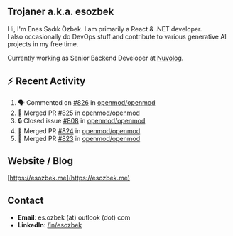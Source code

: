 ##  Trojaner a.k.a. esozbek
Hi, I'm Enes Sadık Özbek. I am primarily a React & .NET developer.  
I also occasionally do DevOps stuff and contribute to various generative AI projects in my free time.

Currently working as Senior Backend Developer at [Nuvolog](https://nuvolog.com/).

## :zap: Recent Activity

<!--START_SECTION:activity-->
1. 🗣 Commented on [#826](https://github.com/openmod/openmod/pull/826#issuecomment-2131388821) in [openmod/openmod](https://github.com/openmod/openmod)
2. 🎉 Merged PR [#825](https://github.com/openmod/openmod/pull/825) in [openmod/openmod](https://github.com/openmod/openmod)
3. 🔒 Closed issue [#808](https://github.com/openmod/openmod/issues/808) in [openmod/openmod](https://github.com/openmod/openmod)
4. 🎉 Merged PR [#824](https://github.com/openmod/openmod/pull/824) in [openmod/openmod](https://github.com/openmod/openmod)
5. 🎉 Merged PR [#823](https://github.com/openmod/openmod/pull/823) in [openmod/openmod](https://github.com/openmod/openmod)
<!--END_SECTION:activity-->

## Website / Blog
[https://esozbek.me](https://esozbek.me)

## Contact
- **Email**: es.ozbek (at) outlook (dot) com
- **LinkedIn**: [/in/esozbek](https://linkedin.com/in/esozbek)
